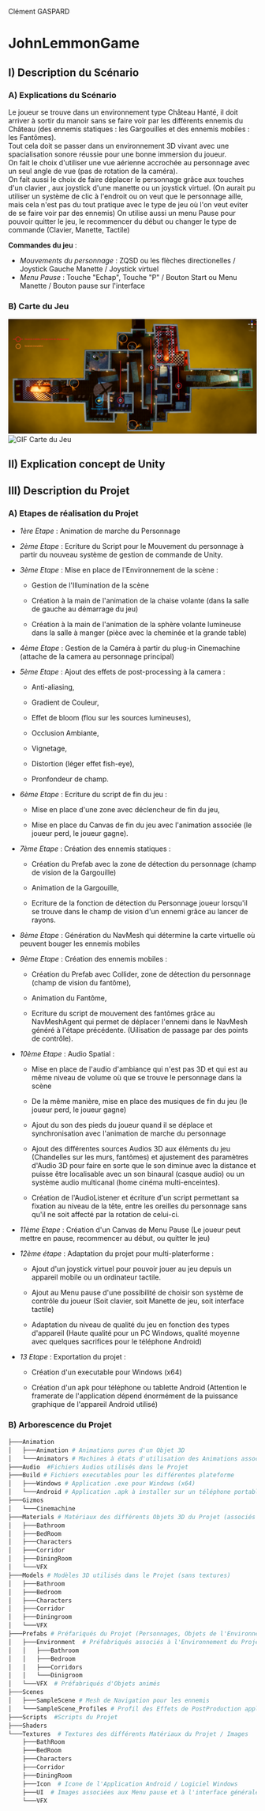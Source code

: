 Clément GASPARD
# JohnLemmonGame

## I) Description du Scénario

### A) Explications du Scénario
Le joueur se trouve dans un environnement type Château Hanté, il doit arriver à sortir du manoir sans se faire voir par les différents ennemis du Château (des ennemis statiques : les Gargouilles et des ennemis mobiles : les Fantômes).  
Tout cela doit se passer dans un environnement 3D vivant avec une spacialisation sonore réussie pour une bonne immersion du joueur.  
On fait le choix d'utiliser une vue aérienne accrochée au personnage avec un seul angle de vue (pas de rotation de la caméra).  
On fait aussi le choix de faire déplacer le personnage grâce aux touches d'un clavier , aux joystick d'une manette ou un joystick virtuel. (On aurait pu utiliser un système de clic à l'endroit ou on veut que le personnage aille, mais cela n'est pas du tout pratique avec le type de jeu où l'on veut eviter de se faire voir par des ennemis)
On utilise aussi un menu Pause pour pouvoir quitter le jeu, le recommencer du début ou changer le type de commande (Clavier, Manette, Tactile)

__Commandes du jeu__ : 
- *Mouvements du personnage*  : ZQSD ou les flèches directionelles / Joystick Gauche Manette / Joystick virtuel
- *Menu Pause* : Touche "Echap", Touche "P" / Bouton Start ou Menu Manette / Bouton pause sur l'interface
### B) Carte du Jeu 

![Carte du Jeu sans annotations](./GameMap_Annotations.png)
![GIF Carte du Jeu](./GameMap_GIF.gif)

## II) Explication concept de Unity

## III) Description du Projet

### A) Etapes de réalisation du Projet

- *1ère Etape* : Animation de marche du Personnage

- *2ème Etape* : Ecriture du Script pour le Mouvement du personnage à partir du nouveau système de gestion de commande de Unity.

- *3ème Etape* : Mise en place de l'Environnement de la scène : 
    * Gestion de l'Illumination de la scène 

    * Création à la main de l'animation de la chaise volante (dans la salle de gauche au démarrage du jeu)

    * Création à la main de l'animation de la sphère volante lumineuse dans la salle à manger (pièce avec la cheminée et la grande table)

- *4ème Etape* : Gestion de la Caméra à partir du plug-in Cinemachine (attache de la camera au personnage principal)

- *5ème Etape* : Ajout des effets de post-processing à la camera : 
    * Anti-aliasing, 

    * Gradient de Couleur,

    * Effet de bloom (flou sur les sources lumineuses), 

    * Occlusion Ambiante, 

    * Vignetage, 

    * Distortion (léger effet fish-eye),

    * Pronfondeur de champ.

- *6ème Etape* : Ecriture du script de fin du jeu :
    * Mise en place d'une zone avec déclencheur de fin du jeu,

    * Mise en place du Canvas de fin du jeu avec l'animation associée (le joueur perd, le joueur gagne).

- *7ème Etape* : Création des ennemis statiques : 
    * Création du Prefab avec la zone de détection du personnage (champ de vision de la Gargouille)
    
    * Animation de la Gargouille,

    * Ecriture de la fonction de détection du Personnage joueur lorsqu'il se trouve dans le champ de vision d'un ennemi grâce au lancer de rayons.

- *8ème Etape* : Génération du NavMesh qui détermine la carte virtuelle où peuvent bouger les ennemis mobiles

- *9ème Etape* : Création des ennemis mobiles :
    * Création du Prefab avec Collider, zone de détection du personnage (champ de vision du fantôme),

    * Animation du Fantôme,

    * Ecriture du script de mouvement des fantômes grâce au NavMeshAgent qui permet de déplacer l'ennemi dans le NavMesh généré à l'étape précédente. (Uilisation de passage par des points de contrôle).

- *10ème Etape* : Audio Spatial :
    * Mise en place de l'audio d'ambiance qui n'est pas 3D et qui est au même niveau de volume où que se trouve le personnage dans la scène

    * De la même manière, mise en place des musiques de fin du jeu (le joueur perd, le joueur gagne)

    * Ajout du son des pieds du joueur quand il se déplace et synchronisation avec l'animation de marche du personnage

    * Ajout des différentes sources Audios 3D aux éléments du jeu (Chandelles sur les murs, fantômes) et ajustement des paramètres d'Audio 3D pour faire en sorte que le son diminue avec la distance et puisse être localisable avec un son binaural (casque audio) ou un système audio multicanal (home cinéma multi-enceintes).

    * Création de l'AudioListener et écriture d'un script permettant sa fixation au niveau de la tête, entre les oreilles du personnage sans qu'il ne soit affecté par la rotation de celui-ci.

- *11ème Etape* : Création d'un Canvas de Menu Pause (Le joueur peut mettre en pause, recommencer au début, ou quitter le jeu)

- *12ème étape* : Adaptation du projet pour multi-platerforme : 
    * Ajout d'un joystick virtuel pour pouvoir jouer au jeu depuis un appareil mobile ou un ordinateur tactile.

    * Ajout au Menu pause d'une possibilité de choisir son système de contrôle du joueur (Soit clavier, soit Manette de jeu, soit interface tactile)

    * Adaptation du niveau de qualité du jeu en fonction des types d'appareil (Haute qualité pour un PC Windows, qualité moyenne avec quelques sacrifices pour le téléphone Android)

- *13 Etape* : Exportation du projet : 
    * Création d'un executable pour Windows (x64)

    * Création d'un apk pour téléphone ou tablette Android (Attention le framerate de l'application dépend énormément de la puissance graphique de l'appareil Android utilisé)



### B) Arborescence du Projet

```bash
├───Animation  
│   ├───Animation # Animations pures d'un Objet 3D
│   └───Animators # Machines à états d'utilisation des Animations associées à un GameObject
├───Audio  #Fichiers Audios utilisés dans le Projet
├───Build # Fichiers executables pour les différentes plateforme
│   ├───Windows # Application .exe pour Windows (x64)
│   └───Android # Application .apk à installer sur un téléphone portable ou une tablette Android
├───Gizmos  
│   └───Cinemachine
├───Materials # Matériaux des différents Objets 3D du Projet (associés aux textures)
│   ├───Bathroom  
│   ├───BedRoom  
│   ├───Characters  
│   ├───Corridor  
│   ├───DiningRoom  
│   └───VFX  
├───Models # Modèles 3D utilisés dans le Projet (sans textures)
│   ├───Bathroom  
│   ├───Bedroom  
│   ├───Characters  
│   ├───Corridor  
│   ├───Diningroom  
│   └───VFX  
├───Prefabs # Préfariqués du Projet (Personnages, Objets de l'Environnement, Animations)
│   ├───Environment  # Préfabriqués associés à l'Environnement du Projet
│   │   ├───Bathroom  
│   │   ├───Bedroom  
│   │   ├───Corridors  
│   │   └───Dinigroom  
│   └───VFX  # Préfabriqués d'Objets animés
├───Scenes  
│   ├───SampleScene # Mesh de Navigation pour les ennemis
│   └───SampleScene_Profiles # Profil des Effets de PostProduction appliqués à la Caméra du Joueur
├───Scripts  #Scripts du Projet
├───Shaders  
└───Textures  # Textures des différents Matériaux du Projet / Images
    ├───BathRoom  
    ├───BedRoom  
    ├───Characters  
    ├───Corridor  
    ├───DiningRoom  
    ├───Icon  # Icone de l'Application Android / Logiciel Windows
    ├───UI  # Images associées aux Menu pause et à l'interface générale
    └───VFX  
```